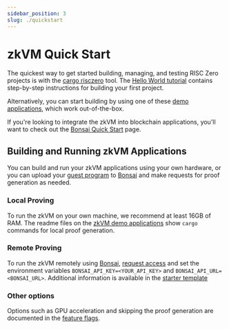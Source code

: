 ```yaml
---
sidebar_position: 3
slug: ./quickstart
---
```


# zkVM Quick Start

The quickest way to get started building, managing, and testing RISC Zero projects is with the [cargo risczero] tool. 
The [Hello World tutorial] contains step-by-step instructions for building your first project. 

Alternatively, you can start building by using one of these [demo applications], which work out-of-the-box. 

If you're looking to integrate the zkVM into blockchain applications, you'll want to check out the [Bonsai Quick Start] page. 

## Building and Running zkVM Applications

You can build and run your zkVM applications using your own hardware, or you can upload your [guest program] to [Bonsai] and make requests for proof generation as needed. 

### Local Proving
To run the zkVM on your own machine, we recommend at least 16GB of RAM. 
The readme files on the [zkVM demo applications] show `cargo` commands for local proof generation. 

### Remote Proving
To run the zkVM remotely using [Bonsai], [request access] and set the environment variables `BONSAI_API_KEY=<YOUR_API_KEY>` and `BONSAI_API_URL=<BONSAI_URL>`.
Additional information is available in the [starter template](https://github.com/risc0/risc0/tree/main/templates/rust-starter#running-proofs-remotely-on-bonsai)

### Other options
Options such as GPU acceleration and skipping the proof generation are documented in the [feature flags]. 

[guest program]: ../../terminology#guest-program
[Bonsai]: ../../bonsai/
[feature flags]: https://github.com/risc0/risc0#feature-flags
[zkVM demo applications]: https://github.com/risc0/risc0/tree/v0.18.0/examples/
[cargo risczero]: https://docs.rs/cargo-risczero/0.16/cargo_risczero/
[Hello World tutorial]: https://github.com/risc0/risc0/tree/main/examples/hello-world/tutorial.md
[demo applications]: https://github.com/risc0/risc0/tree/v0.17.0/examples
[Bonsai Quick Start]: ../../bonsai/quickstart
[request access]: https://bonsai.xyz/apply
